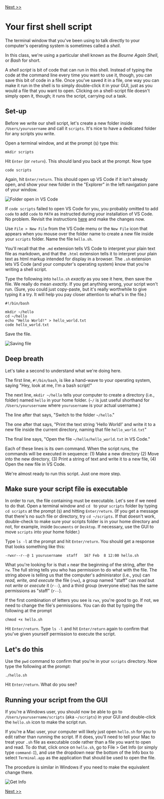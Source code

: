 [Next &gt;&gt;](journal-script.md)

# Your first shell script

The terminal window that you've been using to talk directly to your computer's operating system is sometimes called a *shell*.

In this class, we're using a particular shell known as the *Bourne Again Shell*, or *Bash* for short.

A *shell script* is bit of code that can run in this shell. Instead of typing the code at the command line every time you want to use it, though, you can save this bit of code in a file. Once you've saved it in a file, one way you can make it run in the shell is to simply double-click it in your GUI, just as you would a file that you want to open. Clicking on a shell-script file doesn't simply open it, though; it runs the script, carrying out a task.

## Set-up

Before we write our shell script, let's create a new folder inside `/Users/yourusername` and call it `scripts`. It's nice to have a dedicated folder for any scripts you write. 

Open a terminal window, and at the prompt (`$`) type this:

`mkdir scripts`

Hit `Enter` (or `return`). This should land you back at the prompt. Now type

`code scripts`

Again, hit `Enter/return`. This should open up VS Code if it isn't already open, and show your new folder in the "Explorer" in the left navigation pane of your window.

![Folder open in VS Code](../images/open_folder_code.png)

If `code scripts` failed to open VS Code for you, you probably omitted to add `code` to add `code` to `PATH` as instructed during your installation of VS Code. No problem. Revisit the instructions [here](https://github.com/WhatTheDickens/install/blob/master/sections/vscode.md#osx) and make the changes now.

Use `File > New File` from the VS Code menu or the `New File` icon that appears when you mouse over the folder name to create a new file inside your `scripts` folder. Name the file `hello.sh`.

You'll recall that the `.md` extension tells VS Code to interpret your plain text file as markdown, and that the `.html` extension tells it to interpret your plain text as html markup intended for display in a browser. The `.sh` extension lets VS Code (and your computer's operating system) know that you're writing a shell script.

Type the following into `hello.sh` *exactly* as you see it here, then save the file. We really do mean *exactly*. If you get anything wrong, your script won't run. (Sure, you could just copy-paste, but it's really worthwhile to give typing it a try. It will help you pay closer attention to what's in the file.)

```
#!/bin/bash

mkdir ~/hello
cd ~/hello
echo "Hello World!" > hello_world.txt
code hello_world.txt
```

Save the file.

![Saving file](../images/save_hello.png)

## Deep breath

Let's take a second to understand what we're doing here.

The first line, `#!/bin/bash`, is like a hand-wave to your operating system, saying "Hey, look at me, I'm a bash script!"

The next line, `mkdir ~/hello` tells your computer to create a directory (i.e., folder) named `hello` in your home folder. (`~/` is just useful shorthand for `/Users/yourusername` where `yourusername` is your actual username.)

The line after that says, "Switch to the folder `~/hello`."

The one after that says, "Print the text string 'Hello World!' and write it to a new file inside the current directory, naming that file `hello_world.txt`"

The final line says, "Open the file `~/hello/hello_world.txt` in VS Code."

Each of these lines is its own command. When the script runs, the commands will be executed in sequence: (1) Make a new directory (2) Move into the new directory, (3) Print a string of text and write it to a new file, (4) Open the new file in VS Code.

We're almost ready to run this script. Just one more step.

## Make sure your script file is executable

In order to run, the file containing must be executable. Let's see if we need to do that. Open a terminal window and `cd ` to your `scripts` folder by typing `cd scripts` at the prompt (`$`) and hitting `Enter/return`. (If you get a message that there's no such file or directory, try `cd ~/scripts`. If that doesn't work, double-check to make sure your scripts folder is in your home directory and not, for example, inside `Documents` or `Desktop`. If necessary, use the GUI to move `scripts` into your home folder.)

Type `ls -l` at the prompt and hit `Enter/return`. You should get a response that looks something like this:

`-rwxr--r--@ 1 yourusername  staff   167 Feb  8 12:00 hello.sh`

What you're looking for is that `x` near the beginning of the string, after the `rw`. The full string tells you who has permission to do what with the file. The string above is telling us that the computer's adminisrator (i.e., you) can *read, write, and execute* the file (`rwx`), a group named "staff" can *read* but not *write* or *execute* it (`r--`), and a third group (everyone else) has the same permissions as "staff" (`r--`).

If the first combination of letters you see is `rwx`, you're good to go. If not, we need to change the file's permissions. You can do that by typing the following at the prompt

`chmod +x hello.sh`

Hit `Enter/return`. Type `ls -l` and hit `Enter/return` again to confirm that you've given yourself permission to execute the script. 

## Let's do this

Use the `pwd` command to confirm that you're in your `scripts` directory. Now type the following at the prompt:

`./hello.sh`

Hit `Enter/return`. What do you see?

## Running your script from the GUI

If you're a Windows user, you should now be able to go to `/Users/yourusername/scripts` (aka `~/scripts`) in your GUI and double-click the `hello.sh` icon to make the script run.

If you're a Mac user, your computer will likely just open `hello.sh` for you to edit rather than running the script. If it does, you'll need to tell your Mac to treat your `.sh` file as executable code rather than a file you want to open and read. To do that, click once on `hello.sh`, go to File > Get Info (or simply type `command-I`), and use the dropdown near the bottom of the Info box to select `Terminal.app` as the application that should be used to open the file. 

The procedure is similar in Windows if you need to make the equivalent change there.

![Get Info](../images/get_info.png)

[Next &gt;&gt;](journal-script.md)